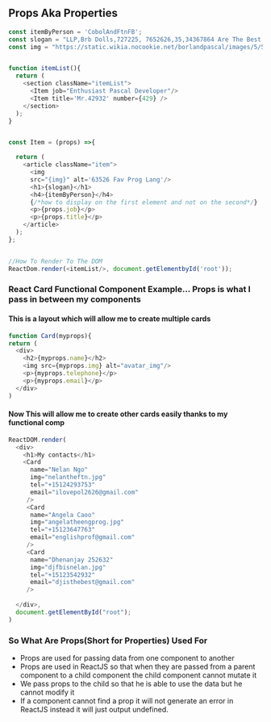 ## Props Aka Properties
```js
const itemByPerson = 'CobolAndFtnFB';
const slogan = "LLP,Brb Dolls,727225, 7652626,35,34367864 Are The Best Thing Ever";
const img = "https://static.wikia.nocookie.net/borlandpascal/images/5/54/Hello_world.png/revision/latest/scale-to-width-down/340?cb=20071210155316.jpg"


function itemList(){
  return (
    <section className="itemList">
      <Item job="Enthusiast Pascal Developer"/>
      <Item title='Mr.42932' number={429} />
    </section>
  );
}


const Item = (props) =>{

  return (
    <article className="item">
      <img
      src="{img}" alt='63526 Fav Prog Lang'/>
      <h1>{slogan}</h1>
      <h4>{itemByPerson}</h4>
      {/*how to display on the first element and not on the second*/}
      <p>{props.job}</p>
      <p>{props.title}</p>
    </article>
  );
};


//How To Render To The DOM
ReactDom.render(<itemList/>, document.getElementbyId('root'));

```

### React Card Functional Component Example... Props is what I pass in between my components
#### This is a layout which will allow me to create multiple cards
```js
function Card(myprops){
return (
  <div>
    <h2>{myprops.name}</h2>
    <img src={myprops.img} alt="avatar_img"/>
    <p>{myprops.telephone}</p>
    <p>{myprops.email}</p>
  </div>
)
```
#### Now This will allow me to create other cards easily thanks to my functional comp
```js
ReactDOM.render(
  <div>
    <h1>My contacts</h1>
    <Card
      name="Nelan Ngo"
      img="nelantheftn.jpg"
      tel="+15124293753"
      email="ilovepol2626@gmail.com"
     />
     <Card
      name="Angela Caoo"
      img="angelatheengprog.jpg"
      tel="+15123647763"
      email="englishprof@gmail.com"
     />
     <Card
      name="Dhenanjay 252632"
      img="djfbisnelan.jpg"
      tel="+15123542932"
      email="djisthebest@gmail.com"
     />
  
  </div>,
  document.getElementById("root");
)
```

### So What Are Props(Short for Properties) Used For
- Props are used for passing data from one component to another
- Props are used in ReactJS so that when they are passed from a parent component to a child component the child component cannot mutate it
- We pass props to the child so that he is able to use the data but he cannot modify it
- If a component cannot find a prop it will not generate an error in ReactJS instead it will just output undefined.
